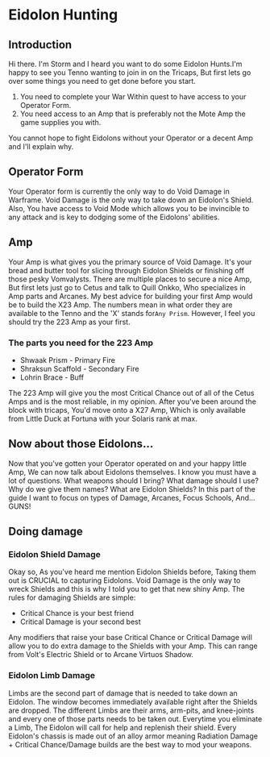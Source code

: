 # Eidolon Hunting

## Introduction
Hi there. I'm Storm and I heard you want to do some Eidolon Hunts.​ ​I'm happy to see you Tenno wanting to join in on the Tricaps, But first lets go over some things you need to get done before you start.

1. You need to complete your War Within quest to have access to your Operator Form.
2. You need access to an Amp that is preferably not the Mote Amp the game supplies you with.

You cannot hope to fight Eidolons without your Operator or a decent Amp and I'll explain why.

## Operator Form
Your Operator form is currently the only way to do Void Damage in Warframe. Void Damage is the only way to take down an Eidolon's Shield. Also, You have access to Void Mode which allows you to be invincible to any attack and is key to dodging some of the Eidolons' abilities.

## Amp
Your Amp is what gives you the primary source of Void Damage. It's your bread and butter tool for slicing through Eidolon Shields or finishing off those pesky Vomvalysts. There are multiple places to secure a nice Amp, But first lets just go to Cetus and talk to Quill Onkko, Who specializes in Amp parts and Arcanes. My best advice for building your first Amp would be to build the X23 Amp. The numbers mean in what order they are available to the Tenno and the 'X' stands for ​`Any Prism​`. However, I feel you should try the 223 Amp as your first.

### The parts you need for the 223 Amp
* Shwaak Prism - Primary Fire
* Shraksun Scaffold - Secondary Fire
* Lohrin Brace - Buff

The 223 Amp will give you the most Critical Chance out of all of the Cetus Amps and is the most reliable, in my opinion. After you've been around the block with tricaps, You'd move onto a X27 Amp, Which is only available from Little Duck at Fortuna with your Solaris rank at max.

## Now about those Eidolons...
Now that you've gotten your Operator operated on and your happy little Amp, We can now talk about Eidolons themselves. I know you must have a lot of questions. What weapons should I bring? What damage should I use? Why do we give them names? What are Eidolon Shields? In this part of the guide I want to focus on types of Damage, Arcanes, Focus Schools, And... GUNS!

## Doing damage
### Eidolon Shield Damage
Okay so, As you've heard me mention Eidolon Shields before, Taking them out is ​CRUCIAL ​to capturing Eidolons. Void Damage is the only way to wreck Shields and this is why I told you to get that new shiny Amp. The rules for damaging Shields are simple:
* Critical Chance is your best friend
* Critical Damage is your second best

Any modifiers that raise your base Critical Chance or Critical Damage will allow you to do extra damage to the Shields with your Amp. This can range from Volt's Electric Shield or to Arcane Virtuos Shadow.

### Eidolon Limb Damage
Limbs are the second part of damage that is needed to take down an Eidolon. The window becomes immediately available right after the Shields are dropped. The different Limbs are their arms, arm-pits, and knee-joints and every one of those parts needs to be taken out. Everytime you eliminate a Limb, The Eidolon will call for help and replenish their shield. Every Eidolon's chassis is made out of an alloy armor meaning Radiation Damage + Critical Chance/Damage builds are the best way to mod your weapons.
